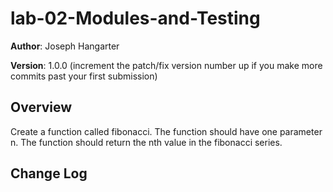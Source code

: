# lab-02-Modules-and-Testing

**Author**: Joseph Hangarter

**Version**: 1.0.0 (increment the patch/fix version number up if you make more commits past your first submission)

## Overview
Create a function called fibonacci. The function should have one parameter n. The function should return the nth value in the fibonacci series.

## Change Log
<!-- Use this are to document the iterative changes made to your application as each feature is successfully implemented. Use time stamps. Here's an example:

01-01-2001 4:59pm - Added functionality to add and delete some things.
